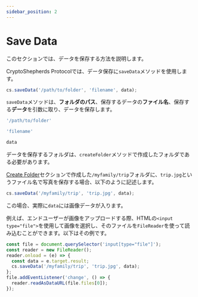 ```yaml
---
sidebar_position: 2
---
```


# Save Data

このセクションでは、データを保存する方法を説明します。

CryptoShepherds Protocolでは、データ保存に`saveData`メソッドを使用します。

```javascript title="JavaScript"
cs.saveData('/path/to/folder', 'filename', data);
```

`saveData`メソッドは、**フォルダのパス**、保存するデータの**ファイル名**、保存する**データ**を引数に取り、データを保存します。

```javascript
'/path/to/folder'
```

```javascript
'filename'
```

```javascript
data
```

データを保存するフォルダは、`createFolder`メソッドで作成したフォルダである必要があります。


[Create Folder](./createFolder)セクションで作成した`/myfamily/trip`フォルダに、`trip.jpg`というファイル名で写真を保存する場合、以下のように記述します。

```javascript 
cs.saveData('/myfamily/trip', 'trip.jpg', data);
```

この場合、実際に`data`には画像データが入ります。

例えば、エンドユーザーが画像をアップロードする際、HTMLの`<input type="file">`を使用して画像を選択し、そのファイルを`FileReader`を使って読み込むことができます。以下はその例です。

```javascript 
const file = document.querySelector('input[type="file"]');
const reader = new FileReader();
reader.onload = (e) => {
  const data = e.target.result;
  cs.saveData('/myfamily/trip', 'trip.jpg', data);
};
file.addEventListener('change', () => {
  reader.readAsDataURL(file.files[0]);
});
```


